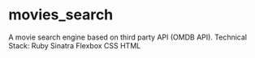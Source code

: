 # movies_search
A movie search engine based on third party API (OMDB API). 
Technical Stack:
Ruby
Sinatra
Flexbox
CSS
HTML
